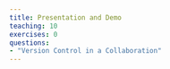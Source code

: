 ```yaml
---
title: Presentation and Demo
teaching: 10
exercises: 0
questions:
- "Version Control in a Collaboration"
---
```

